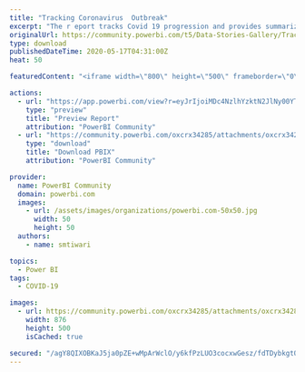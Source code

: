 ```yaml
---
title: "Tracking Coronavirus  Outbreak"
excerpt: "The r eport tracks Covid 19 progression and provides summarized view of Corona Outbreak across nations with an option to drill through specific"
originalUrl: https://community.powerbi.com/t5/Data-Stories-Gallery/Tracking-Coronavirus-Outbreak/m-p/1093073
type: download
publishedDateTime: 2020-05-17T04:31:00Z
heat: 50

featuredContent: "<iframe width=\"800\" height=\"500\" frameborder=\"0\" src=\"https://app.powerbi.com/view?r=eyJrIjoiMDc4NzlhYzktN2JlNy00YTljLWFjNjEtZDZlOTE2ZTUzY2E2IiwidCI6IjQ2ZTU2MmVlLWFiNGUtNGYxYi1iOWUyLWM4NDUzN2RkNTYwOCJ9\"></iframe>"

actions:
  - url: "https://app.powerbi.com/view?r=eyJrIjoiMDc4NzlhYzktN2JlNy00YTljLWFjNjEtZDZlOTE2ZTUzY2E2IiwidCI6IjQ2ZTU2MmVlLWFiNGUtNGYxYi1iOWUyLWM4NDUzN2RkNTYwOCJ9"
    type: "preview"
    title: "Preview Report"
    attribution: "PowerBI Community"
  - url: "https://community.powerbi.com/oxcrx34285/attachments/oxcrx34285/DataStoriesGallery/3958/2/TrackingCoronaOutbreak.pbix"
    type: "download"
    title: "Download PBIX"
    attribution: "PowerBI Community"

provider:
  name: PowerBI Community
  domain: powerbi.com
  images:
    - url: /assets/images/organizations/powerbi.com-50x50.jpg
      width: 50
      height: 50
  authors:
    - name: smtiwari

topics:
  - Power BI
tags:
  - COVID-19

images:
  - url: https://community.powerbi.com/oxcrx34285/attachments/oxcrx34285/DataStoriesGallery/3958/1/Thumbnail.PNG
    width: 876
    height: 500
    isCached: true

secured: "/agY8QIXOBKaJ5ja0pZE+wMpArWclO/y6kfPzLUO3cocxwGesz/fdTDybkgtQ+gWIPowyc13N1tywCXqwUG+2VR+OizShQ5rc2LzevTPNxgEU6leXTE7BvNMUwomsHCkbqkb9txWEUh9eRemARHUZ5quhJALnEfhERTaPhQAF4bwpRC7eY3/QGuQuEYeSwtnC3Y044EoYeVC0jIPnO+LriL/DwUt4FaZpAuPd87n9DJjzBu5s/FkNDIKYIDi/u/cPK9lu6/r/H71+qdj21wxrD5N+LsMTLo2n32wOblpR2u4kh3LhdWVSPKQdYYZJEz/hneHIZY2yV5UiwI/hA11vQKWFDs4bletXArlwH9/Mz2wE1gj3ByajoEyAwz6nfrHt56C+Cmc/23SUJ4K6mQI6g==;pvPk+iXAugRm/MDi1vqguQ=="
---
```


